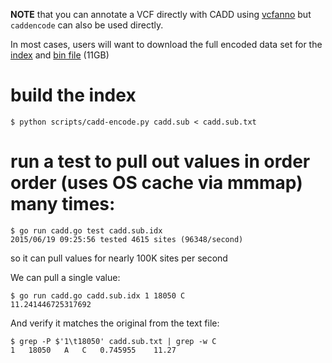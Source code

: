 **NOTE** that you can annotate a VCF directly with CADD using [vcfanno](https://github.com/brentp/vcfanno)
but `caddencode` can also be used directly.

In most cases, users will want to download the full encoded data set for the [index](https://s3.amazonaws.com/vcfanno/cadd_v1.2.idx) and
[bin file](https://s3.amazonaws.com/vcfanno/cadd_v1.2.bin) (11GB)

# build the index

```Shell
$ python scripts/cadd-encode.py cadd.sub < cadd.sub.txt
```

# run a test to pull out values in order order (uses OS cache via mmmap) many times:

```Shell
$ go run cadd.go test cadd.sub.idx
2015/06/19 09:25:56 tested 4615 sites (96348/second)
```

so it can pull values for nearly 100K sites per second

We can pull a single value:

```Shell
$ go run cadd.go cadd.sub.idx 1 18050 C
11.241446725317692
```

And verify it matches the original from the text file:
```Shell
$ grep -P $'1\t18050' cadd.sub.txt | grep -w C
1	18050	A	C	0.745955	11.27
```

